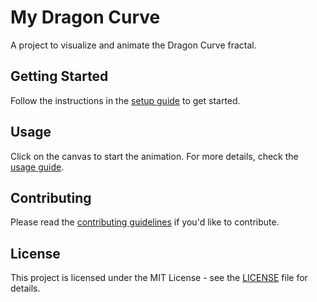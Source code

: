 # My Dragon Curve

A project to visualize and animate the Dragon Curve fractal.

## Getting Started

Follow the instructions in the [setup guide](docs/setup.md) to get started.

## Usage

Click on the canvas to start the animation. For more details, check the [usage guide](docs/usage.md).

## Contributing

Please read the [contributing guidelines](docs/contributing.md) if you'd like to contribute.

## License

This project is licensed under the MIT License - see the [LICENSE](LICENSE) file for details.
